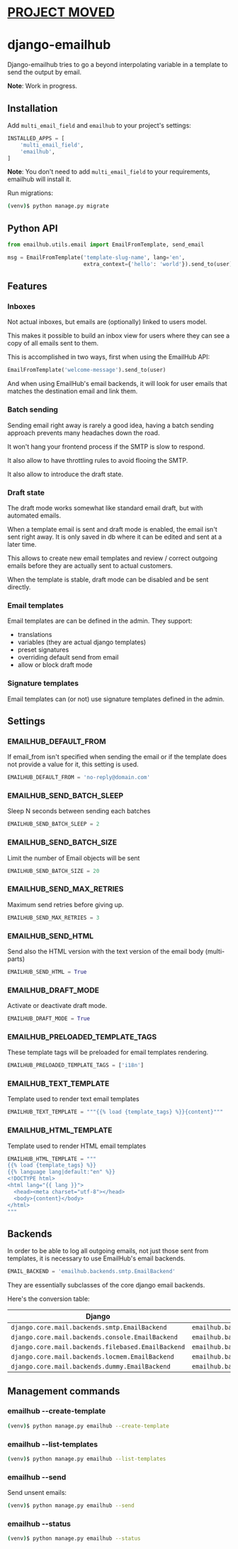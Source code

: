 # [PROJECT MOVED](https://gitlab.com/h3/django-emailhub)

# django-emailhub

Django-emailhub tries to go a beyond interpolating variable in a template to
send the output by email.

**Note**: Work in progress.


## Installation

Add `multi_email_field` and `emailhub` to your project's settings:

```python
INSTALLED_APPS = [
    'multi_email_field',
    'emailhub',
]
```

**Note**: You don't need to add `multi_email_field` to your requirements,
          emailhub will install it.

Run migrations:

```bash
(venv)$ python manage.py migrate
```

## Python API


```python
from emailhub.utils.email import EmailFromTemplate, send_email

msg = EmailFromTemplate('template-slug-name', lang='en',
                        extra_context={'hello': 'world'}).send_to(user)
```

## Features

### Inboxes

Not actual inboxes, but emails are (optionally) linked to users model.

This makes it possible to build an inbox view for users where they
can see a copy of all emails sent to them.

This is accomplished in two ways, first when using the EmailHub API:


```python
EmailFromTemplate('welcome-message').send_to(user)
```

And when using EmailHub's email backends, it will look for user
emails that matches the destination email and link them.


### Batch sending

Sending email right away is rarely a good idea, having a batch sending 
approach prevents many headaches down the road.

It won't hang your frontend process if the SMTP is slow to respond.

It also allow to have throttling rules to avoid flooing the SMTP.

It also allow to introduce the draft state.


### Draft state

The draft mode works somewhat like standard email draft, but with automated
emails.

When a template email is sent and draft mode is enabled, the email isn't sent
right away. It is only saved in db where it can be edited and sent at a later
time.

This allows to create new email templates and review / correct outgoing emails
before they are actually sent to actual customers.

When the template is stable, draft mode can be disabled and be sent directly.


### Email templates

Email templates are can be defined in the admin. They support:

* translations
* variables (they are actual django templates)
* preset signatures
* overriding default send from email
* allow or block draft mode


### Signature templates

Email templates can (or not) use signature templates defined in the admin.



## Settings


### EMAILHUB\_DEFAULT\_FROM 

If email\_from isn't specified when sending the email or if the template
does not provide a value for it, this setting is used.

```python
EMAILHUB_DEFAULT_FROM = 'no-reply@domain.com'
```


### EMAILHUB\_SEND\_BATCH\_SLEEP 

Sleep N seconds between sending each batches
```python
EMAILHUB_SEND_BATCH_SLEEP = 2
```


### EMAILHUB\_SEND\_BATCH\_SIZE 

Limit the number of Email objects will be sent

```python
EMAILHUB_SEND_BATCH_SIZE = 20
```


### EMAILHUB\_SEND\_MAX\_RETRIES 

Maximum send retries before giving up.

```python
EMAILHUB_SEND_MAX_RETRIES = 3
```


### EMAILHUB\_SEND\_HTML

Send also the HTML version with the text version of the email body (multi-parts)

```python
EMAILHUB_SEND_HTML = True
```


### EMAILHUB\_DRAFT\_MODE

Activate or deactivate draft mode.

```python
EMAILHUB_DRAFT_MODE = True
```


### EMAILHUB\_PRELOADED\_TEMPLATE\_TAGS

These template tags will be preloaded for email templates rendering.

```python
EMAILHUB_PRELOADED_TEMPLATE_TAGS = ['i18n']
```

### EMAILHUB\_TEXT\_TEMPLATE

Template used to render text email templates

```python
EMAILHUB_TEXT_TEMPLATE = """{{% load {template_tags} %}}{content}"""
```

### EMAILHUB\_HTML\_TEMPLATE

Template used to render HTML email templates

```python
EMAILHUB_HTML_TEMPLATE = """
{{% load {template_tags} %}}
{{% language lang|default:"en" %}}
<!DOCTYPE html>
<html lang="{{ lang }}">
  <head><meta charset="utf-8"></head>
  <body>{content}</body>
</html>
"""
```


## Backends

In order to be able to log all outgoing emails, not just those sent from
templates, it is necessary to use EmailHub's email backends.

```python
EMAIL_BACKEND = 'emailhub.backends.smtp.EmailBackend'
```

They are essentially subclasses of the core django email backends.

Here's the conversion table:


| **Django**                                         | **EmailHub**                               |
|----------------------------------------------------|--------------------------------------------|
| `django.core.mail.backends.smtp.EmailBackend`      | `emailhub.backends.smtp.EmailBackend`      |
| `django.core.mail.backends.console.EmailBackend`   | `emailhub.backends.console.EmailBackend`   |
| `django.core.mail.backends.filebased.EmailBackend` | `emailhub.backends.filebased.EmailBackend` |
| `django.core.mail.backends.locmem.EmailBackend`    | `emailhub.backends.locmem.EmailBackend`    |
| `django.core.mail.backends.dummy.EmailBackend`     | `emailhub.backends.dummy.EmailBackend`     |


## Management commands

### emailhub --create-template

```bash
(venv)$ python manage.py emailhub --create-template
```

### emailhub --list-templates

```bash
(venv)$ python manage.py emailhub --list-templates
```

### emailhub --send

Send unsent emails:

```bash
(venv)$ python manage.py emailhub --send
```

### emailhub --status

```bash
(venv)$ python manage.py emailhub --status
```
